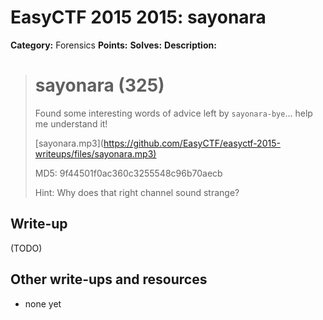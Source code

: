 # EasyCTF 2015 2015: sayonara

**Category:** Forensics
**Points:** 
**Solves:** 
**Description:**

> # sayonara (325)
> 
> 
> Found some interesting words of advice left by `sayonara-bye`... help me understand it!
> 
> 
> [sayonara.mp3](<https://github.com/EasyCTF/easyctf-2015-writeups/files/sayonara.mp3)>
> 
> 
> MD5: 9f44501f0ac360c3255548c96b70aecb
> 
> 
> Hint: Why does that right channel sound strange?

## Write-up

(TODO)

## Other write-ups and resources

* none yet

